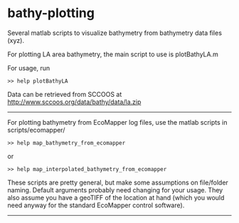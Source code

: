 bathy-plotting
==============

Several matlab scripts to visualize bathymetry from bathymetry data files (xyz).

For plotting LA area bathymetry, the main script to use is plotBathyLA.m

For usage, run
```
>> help plotBathyLA
```
Data can be retrieved from SCCOOS at http://www.sccoos.org/data/bathy/data/la.zip

---
For plotting bathymetry from EcoMapper log files, use the matlab scripts in scripts/ecomapper/
```
>> help map_bathymetry_from_ecomapper
```
or
```
>> help map_interpolated_bathymetry_from_ecomapper
```

These scripts are pretty general, but make some assumptions on file/folder naming. Default arguments probably need changing for your usage. They also assume you have a geoTIFF of the location at hand (which you would need anyway for the standard EcoMapper control software).

---
